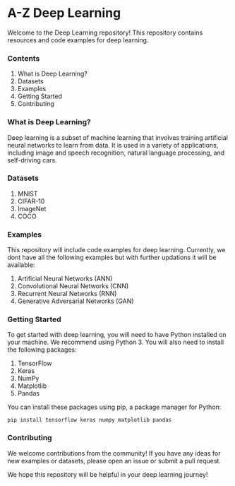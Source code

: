 # A-Z Deep Learning
Welcome to the Deep Learning repository! This repository contains resources and code examples for deep learning.

### Contents
1. What is Deep Learning?
2. Datasets
3. Examples
4. Getting Started
5. Contributing

### What is Deep Learning?
Deep learning is a subset of machine learning that involves training artificial neural networks to learn from data. It is used in a variety of applications, including image and speech recognition, natural language processing, and self-driving cars.

### Datasets
1. MNIST
2. CIFAR-10
3. ImageNet
4. COCO

### Examples
This repository will include code examples for deep learning. Currently, we dont have all the following examples but with further updations it will be available:
1. Artificial Neural Networks (ANN)
2. Convolutional Neural Networks (CNN)
3. Recurrent Neural Networks (RNN)
4. Generative Adversarial Networks (GAN)

### Getting Started
To get started with deep learning, you will need to have Python installed on your machine. We recommend using Python 3. You will also need to install the following packages:

1. TensorFlow
2. Keras
3. NumPy
4. Matplotlib
5. Pandas

You can install these packages using pip, a package manager for Python:

    pip install tensorflow keras numpy matplotlib pandas
    
### Contributing
We welcome contributions from the community! If you have any ideas for new examples or datasets, please open an issue or submit a pull request.

We hope this repository will be helpful in your deep learning journey!

